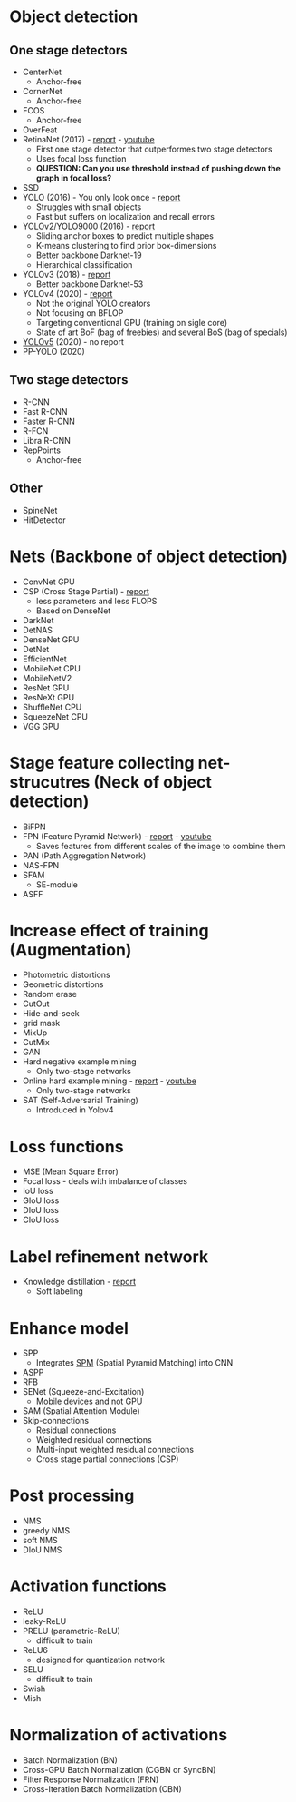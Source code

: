 # Object detection
## One stage detectors
* CenterNet
  * Anchor-free
* CornerNet
  * Anchor-free
* FCOS
  * Anchor-free
* OverFeat
* RetinaNet (2017) - <a href="https://openaccess.thecvf.com/content_iccv_2017/html/Lin_Focal_Loss_for_ICCV_2017_paper.html" target="_blank">report</a> - <a href="https://www.youtube.com/watch?v=infFuZ0BwFQ" target="_blank">youtube</a>
  * First one stage detector that outperformes two stage detectors
  * Uses focal loss function 
  * **QUESTION: Can you use threshold instead of pushing down the graph in focal loss?**
* SSD
* YOLO (2016) - You only look once - <a href="https://www.cv-foundation.org/openaccess/content_cvpr_2016/html/Redmon_You_Only_Look_CVPR_2016_paper.html" target="_blank">report</a>
  * Struggles with small objects
  * Fast but suffers on localization and recall errors
* YOLOv2/YOLO9000 (2016) - <a href="https://openaccess.thecvf.com/content_cvpr_2017/html/Redmon_YOLO9000_Better_Faster_CVPR_2017_paper.html" target="_blank">report</a>
  * Sliding anchor boxes to predict multiple shapes
  * K-means clustering to find prior box-dimensions
  * Better backbone Darknet-19
  * Hierarchical classification
* YOLOv3 (2018) - <a href="https://arxiv.org/abs/1804.02767" target="_blank">report</a>
  * Better backbone Darknet-53
* YOLOv4 (2020) - <a href="https://arxiv.org/abs/2004.10934" target="_blank">report</a>
  * Not the original YOLO creators
  * Not focusing on BFLOP
  * Targeting conventional GPU (training on sigle core)
  * State of art BoF (bag of freebies) and several BoS (bag of specials)
* <a href="https://github.com/Sara980710/NeuralNetworksCollection/tree/main/Object%20Detection/YOLOv5" target="_blank">YOLOv5</a> (2020) - no report
* PP-YOLO (2020)


## Two stage detectors
* R-CNN
* Fast R-CNN
* Faster R-CNN
* R-FCN
* Libra R-CNN
* RepPoints
  * Anchor-free

## Other
* SpineNet
* HitDetector

# Nets (Backbone of object detection)
* ConvNet GPU
* CSP (Cross Stage Partial) - <a href="https://openaccess.thecvf.com/content_CVPRW_2020/html/w28/Wang_CSPNet_A_New_Backbone_That_Can_Enhance_Learning_Capability_of_CVPRW_2020_paper.html" target="_blank">report</a>
  * less parameters and less FLOPS
  * Based on DenseNet
* DarkNet
* DetNAS
* DenseNet GPU
* DetNet
* EfficientNet
* MobileNet CPU
* MobileNetV2
* ResNet GPU
* ResNeXt GPU
* ShuffleNet CPU
* SqueezeNet CPU
* VGG GPU

# Stage feature collecting net-strucutres (Neck of object detection)
* BiFPN
* FPN (Feature Pyramid Network) - <a href="https://openaccess.thecvf.com/content_cvpr_2017/html/Lin_Feature_Pyramid_Networks_CVPR_2017_paper.html" target="_blank">report</a> - <a href="https://www.youtube.com/watch?v=mwMopcSRx1U" target="_blank">youtube</a>
  * Saves features from different scales of the image to combine them
* PAN (Path Aggregation Network)
* NAS-FPN
* SFAM
  * SE-module
* ASFF

# Increase effect of training (Augmentation)
* Photometric distortions 
* Geometric distortions
* Random erase
* CutOut
* Hide-and-seek
* grid mask
* MixUp
* CutMix
* GAN
* Hard negative example mining 
  * Only two-stage networks
* Online hard example mining - <a href="https://arxiv.org/abs/1604.03540" target="_blank">report</a> - <a href="https://www.youtube.com/watch?v=7mcvcggUtfc" target="_blank">youtube</a>
  * Only two-stage networks
* SAT (Self-Adversarial Training)
  * Introduced in Yolov4


# Loss functions
* MSE (Mean Square Error)
* Focal loss - deals with imbalance of classes
* IoU loss
* GIoU loss
* DIoU loss
* CIoU loss

# Label refinement network
* Knowledge distillation - <a href="https://arxiv.org/abs/1703.00551" target="_blank">report</a>
  * Soft labeling

# Enhance model
* SPP
  * Integrates [SPM](https://github.com/Sara980710/NeuralNetworksCollection/tree/main/Natural%20Language%20Processing/SPM) (Spatial Pyramid Matching) into CNN
* ASPP
* RFB
* SENet (Squeeze-and-Excitation) 
  * Mobile devices and not GPU
* SAM (Spatial Attention Module)
* Skip-connections
  * Residual connections 
  * Weighted residual connections
  * Multi-input weighted residual connections
  * Cross stage partial connections (CSP)

# Post processing
* NMS
* greedy NMS
* soft NMS
* DIoU NMS

# Activation functions
* ReLU
* leaky-ReLU
* PRELU (parametric-ReLU) 
  * difficult to train
* ReLU6
  * designed for quantization network
* SELU
  * difficult to train
* Swish
* Mish

# Normalization of activations 
* Batch Normalization (BN)
* Cross-GPU Batch Normalization (CGBN or SyncBN)
* Filter Response Normalization (FRN)
* Cross-Iteration Batch Normalization (CBN)
